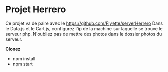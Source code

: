 # Projet Herrero
Ce projet va de paire avec le https://github.com/Flyette/serverHerrero
Dans le Data.js et le Cart.js, configurez l'ip de la machine sur laquelle se trouve le serveur php. N'oubliez pas de mettre des photos dans le dossier photos du serveur.

**Clonez**

* npm install
* npm start
